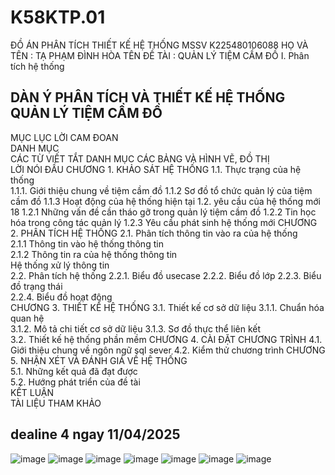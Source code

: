# K58KTP.01
ĐỒ ÁN PHÂN TÍCH THIẾT KẾ HỆ THỐNG MSSV K225480106088 HỌ VÀ TÊN : TẠ PHẠM ĐÌNH HÒA TÊN ĐỀ TÀI : QUẢN LÝ TIỆM CẦM ĐỒ
I. Phân tích hệ thống
## DÀN Ý PHÂN TÍCH VÀ THIẾT KẾ HỆ THỐNG QUẢN LÝ TIỆM CẦM ĐỒ
MỤC LỤC	
LỜI CAM ĐOAN	
DANH MỤC	
CÁC TỪ VIẾT TẮT	
DANH MỤC CÁC BẢNG VÀ HÌNH VẼ, ĐỒ THỊ	
LỜI NÓI ĐẦU	
CHƯƠNG 1. KHẢO SÁT HỆ THỐNG	
1.1. Thực trạng của hệ thống	
1.1.1. Giới thiệu chung về tiệm cầm đồ
1.1.2 Sơ đồ tổ chức quản lý của tiệm cầm đồ
1.1.3 Hoạt động của hệ thống hiện tại
1.2. yêu cầu của hệ thống mới	18
1.2.1 Những vấn đề cần tháo gỡ trong quản lý tiệm cầm đồ
1.2.2 Tin học hóa trong công tác quản lý
1.2.3 Yêu cầu phát sinh hệ thống mới
CHƯƠNG 2. PHÂN TÍCH HỆ THỐNG
2.1. Phân tích thông tin vào ra của hệ thống	
2.1.1 Thông tin vào hệ thống thông tin	
2.1.2 Thông tin ra của hệ thống thông tin	
Hệ thống xử lý thông tin	
2.2.	Phân tích hệ thống
2.2.1.	Biểu đồ usecase	
2.2.2.	Biểu đồ lớp	
2.2.3.	Biểu đồ trạng thái	
2.2.4.	Biểu đồ hoạt động	
CHƯƠNG 3. THIẾT KẾ HỆ THỐNG
3.1. Thiết kế cơ sở dữ liệu	
3.1.1. Chuẩn hóa quan hệ	
3.1.2. Mô tả chi tiết cơ sở dữ liệu	
3.1.3. Sơ đồ thực thể liên kết	
3.2. Thiết kế hệ thống phần mềm
CHƯƠNG 4. CÀI ĐẶT CHƯƠNG TRÌNH
4.1. Giới thiệu chung về ngôn ngữ sql sever
4.2. Kiểm thử chương trình
CHƯƠNG 5. NHẬN XÉT VÀ ĐÁNH GIÁ VỀ HỆ THỐNG	
5.1. Những kết quả đã đạt được	
5.2. Hướng phát triển của đề tài	
KẾT LUẬN	
TÀI LIỆU THAM KHẢO	
## dealine 4 ngay 11/04/2025
![image](https://github.com/user-attachments/assets/67f122d1-83f1-40cf-8ec7-5b5e7f0d80d1)
![image](https://github.com/user-attachments/assets/bb123e45-7974-4d4c-8425-8a7d51a276f6)
![image](https://github.com/user-attachments/assets/2d65b628-4d1d-4e8c-8ab5-88d50296fb87)
![image](https://github.com/user-attachments/assets/1ffd52b8-a529-414a-aea9-6a0f7f24537e)
![image](https://github.com/user-attachments/assets/d28460d3-f508-4678-9a9e-5c30e996d61e)
![image](https://github.com/user-attachments/assets/1669a8db-6108-436a-a074-2d8a101df980)
![image](https://github.com/user-attachments/assets/1306b522-2e11-4461-a845-f7299430c74d)




